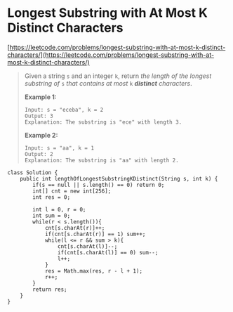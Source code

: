 # Longest Substring with At Most K Distinct Characters

[https://leetcode.com/problems/longest-substring-with-at-most-k-distinct-characters/](https://leetcode.com/problems/longest-substring-with-at-most-k-distinct-characters/)

> Given a string `s` and an integer `k`, return _the length of the longest substring of_ `s` _that contains at most_ `k` _**distinct** characters_.
>
> &#x20;
>
> **Example 1:**
>
> ```
> Input: s = "eceba", k = 2
> Output: 3
> Explanation: The substring is "ece" with length 3.
> ```
>
> **Example 2:**
>
> ```
> Input: s = "aa", k = 1
> Output: 2
> Explanation: The substring is "aa" with length 2.
> ```

```
class Solution {
    public int lengthOfLongestSubstringKDistinct(String s, int k) {
        if(s == null || s.length() == 0) return 0;
        int[] cnt = new int[256];
        int res = 0;
        
        int l = 0, r = 0;
        int sum = 0;
        while(r < s.length()){
            cnt[s.charAt(r)]++;
            if(cnt[s.charAt(r)] == 1) sum++;
            while(l <= r && sum > k){
                cnt[s.charAt(l)]--;
                if(cnt[s.charAt(l)] == 0) sum--;
                l++;
            }
            res = Math.max(res, r - l + 1);
            r++;
        }
        return res;
    }
}
```
